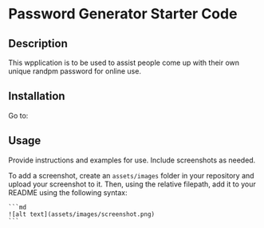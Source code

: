 # Password Generator Starter Code
## Description

This wpplication is to be used to assist people come up with their own unique randpm password for online use.



## Installation

Go to: 

## Usage

Provide instructions and examples for use. Include screenshots as needed.

To add a screenshot, create an `assets/images` folder in your repository and upload your screenshot to it. Then, using the relative filepath, add it to your README using the following syntax:

    ```md
    ![alt text](assets/images/screenshot.png)
    ```